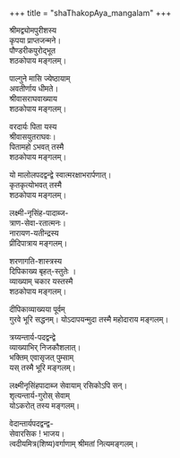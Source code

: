 +++
title = "shaThakopAya_mangalam"
+++


श्रीमद्व्योमपुरीशस्य  
कृपया  प्राप्तजन्मने।  
पौण्डरीकपुरोद्भूत  
शठकोपाय मङ्गलम्।


पाल्गुने मासि ज्येष्ठायाम्  
अवतीर्णाय धीमते।  
श्रीवासराघवाख्याय  
शठकोपाय मङ्गलम्।

वरदार्यः पिता यस्य   
श्रीवासयुतराघवः।  
पितामहो ऽभवत् तस्मै  
शठकोपाय मङ्गलम्।

यो मालोलपदद्वन्द्वे  स्वात्मरक्षाभरार्पणात्।  
कृतकृत्योभवत् तस्मै  
शठकोपाय मङ्गलम्।


लक्ष्मी-नृसिंह-पादाब्ज-  
त्राण-सेवा-रतात्मनः।  
नारायण-यतीन्द्रस्य  
प्रीदिपात्राय मङ्गलम्।

शरणागति-शास्त्रस्य  
दिपिकाख्य बृहत्-स्तुतेः ।  
व्याख्याम् चकार यस्तस्मै  
शठकोपाय मङ्गलम्।


दीपिकाव्याख्यया पूर्वम्  
गुरवे भूरि सद्धनम्। 
योऽदापयन्मुदा तस्मै 
महोदाराय मङ्गलम्।


त्रय्यन्तार्य-पदद्वन्द्वे  
व्याख्याभिर् निजकौशलात्।  
भक्तिम् एवासृजत् पुम्साम्  
यस् तस्मै भूरि मङ्गलम्।

लक्ष्मीनृसिंहपादाब्ज
सेवायाम् रसिकोऽपि सन्।  
शृत्यन्तार्य-गुरोस् सेवाम्  
योऽकरोत् तस्य  मङ्गलम्।


वेदान्तार्यपदद्वन्द्व-  
सेवारसिक ! भाजय।  
त्वदीयमित्र(शिष्य)वर्गाणाम् 
श्रीमतां  नित्यमङ्गलम्।